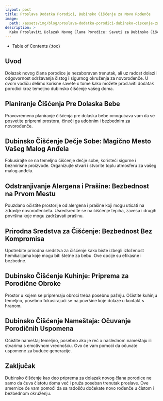 ```yaml
---
layout: post
title: Proslava Dodatka Porodici, Dubinsko Čišćenje za Novo Rođenče
image: 
  path: /assets/img/blog/proslava-dodatka-porodici-dubinsko-ciscenje-za-novo-rodence_dubinsko_pranje_ba.png
description: >
  Kako Proslaviti Dolazak Novog Člana Porodice: Saveti za Dubinsko Čišćenje
---
```



- Table of Contents
{:toc}

## Uvod

Dolazak novog člana porodice je nezaboravan trenutak, ali uz radost dolazi i odgovornost održavanja čistog i sigurnog okruženja za novorođenče. U ovom vodiču delimo korisne savete o tome kako možete proslaviti dodatak porodici kroz temeljno dubinsko čišćenje vašeg doma.


##  Planiranje Čišćenja Pre Dolaska Bebe

Pravovremeno planiranje čišćenja pre dolaska bebe omogućava vam da se posvetite pripremi prostora, čineći ga udobnim i bezbednim za novorođenče.


##  Dubinsko Čišćenje Dečje Sobe: Magično Mesto Vašeg Malog Anđela

Fokusirajte se na temeljno čišćenje dečje sobe, koristeći sigurne i bezmirisne proizvode. Organizujte stvari i stvorite toplu atmosferu za vašeg malog anđela.


##  Odstranjivanje Alergena i Prašine: Bezbednost na Prvom Mestu

Pouzdano očistite prostorije od alergena i prašine koji mogu uticati na zdravlje novorođenčeta. Usredsredite se na čišćenje tepiha, zavesa i drugih površina koje mogu zadržavati prašinu.


##  Prirodna Sredstva za Čišćenje: Bezbednost Bez Kompromisa

Upotrebite prirodna sredstva za čišćenje kako biste izbegli izloženost hemikalijama koje mogu biti štetne za bebu. Ove opcije su efikasne i bezbedne.


##  Dubinsko Čišćenje Kuhinje: Priprema za Porodične Obroke

Prostor u kojem se pripremaju obroci treba posebnu pažnju. Očistite kuhinju temeljno, posebno fokusirajući se na površine koje dolaze u kontakt s hranom.


##  Dubinsko Čišćenje Nameštaja: Očuvanje Porodičnih Uspomena

Očistite nameštaj temeljno, posebno ako je reč o naslednom nameštaju ili stvarima s emotivnom vrednošću. Ovo će vam pomoći da očuvate uspomene za buduće generacije.


## Zaključak

Dubinsko čišćenje kao deo priprema za dolazak novog člana porodice ne samo da čuva čistotu doma već i pruža poseban trenutak proslave. Ove smernice će vam pomoći da sa radošću dočekate novo rođenče u čistom i bezbednom okruženju.
